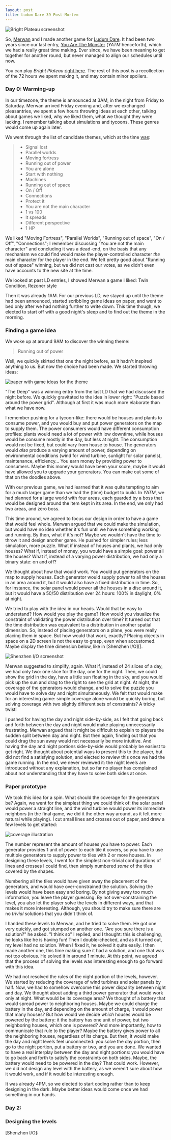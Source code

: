 ```yaml
---
layout: post
title: Ludum Dare 39 Post-Mortem
---
```


![Bright Plateau screenshot](/img/projects/ld39.png)

So, [Merwan][] and I made another game for [Ludum Dare][].  It had been two
years since our last entry, [You Are The Münster](/yatm) (*YATM* henceforth),
which we had a really great time making.  Ever since, we have been meaning to
get together for another round, but never managed to align our schedules until
now.

You can play *Bright Plateau* [right here](/ld39).  The rest of this post is a
recollection of the 72 hours we spent making it, and may contain minor spoilers.

### Day 0: Warming-up

In our timezone, the theme is announced at 3AM, in the night from Friday to
Saturday.  Merwan arrived Friday evening and, after we exchanged pleasantries,
we spent a few hours throwing ideas at each other, talking about games we liked,
why we liked them, what we thought they were lacking.  I remember talking about
simulations and tycoons.  These genres would come up again later.

We went through the list of candidate themes, which at the
time [was](https://ldjam.com/events/ludum-dare/39/theme/4):

> - Signal lost
> - Parallel worlds
> - Moving fortress
> - Running out of power
> - You are alone
> - Start with nothing
> - Machines
> - Running out of space
> - On / Off
> - Connections
> - Protect it
> - You are not the main character
> - 1 vs 100
> - It spreads
> - Different perspective
> - 1 HP

We liked "Moving Fortress", "Parallel Worlds", "Running out of space", "On /
Off", "Connections"; I remember discussing "You are not the main character" and
concluding it was a dead-end, on the basis that any mechanism we could find
would make the player-controlled character *the* main character for the player
in the end.  We felt pretty good about "Running out of space" winning, but we
did not cast our votes, as we didn't even have accounts to the new site at the
time.

We looked at past LD entries, I showed Merwan a game I liked: Twin Condition,
Rezoner style

Then it was already 1AM.  For our previous LD, we stayed up until the theme had
been announced, started scribbling game ideas on paper, and went to bed only
after we had nothing further to write down.  This time though, we elected to
start off with a good night's sleep and to find out the theme in the morning.

### Finding a game idea

We woke up at around 9AM to discover the winning theme:

> Running out of power

Well, we quickly skirted that one the night before, as it hadn't inspired
anything to us.  But now the choice had been made.  We started throwing ideas:

![paper with game ideas for the theme](/img/posts/ld39-ideas.png)

"The Deep" was a winning entry from the last LD that we had discussed the night
before.  We quickly gravitated to the idea in lower right: "Puzzle based around
the power grid".  Although at first it was much more elaborate than what we have
now.

I remember pushing for a tycoon-like: there would be houses and plants to
consume power, and you would buy and put power generators on the map to supply
them.  The power consumers would have different consumption profiles: plants
would need a lot of power with low downtime, while houses would be consume
mostly in the day, but less at night.  The consumption would not be fixed, but
could vary from house to house.  The generators would *also* produce a varying
amount of power, depending on environmental conditions (wind for wind turbine,
sunlight for solar panels), maintenance, efficiency...  You earn money by
providing power to consumers.  Maybe this money would have been your score,
maybe it would have allowed you to upgrade your generators.  You can make out
some of that on the doodles above.

With our previous game, we had learned that it was quite tempting to aim for a
much larger game than we had the (time) budget to build.  In *YATM*, we had
planned for a large world with four areas, each guarded by a boss that would
be designed around the item kept in its area.  In the end, we only had two
areas, and zero boss.

This time around, we agreed to focus our design in order to have a game that
would feel whole.  Merwan argued that we could make the simulation, but would
have no idea whether it's fun until we have something working and running.  By
then, what if it's not?  Maybe we wouldn't have the time to throw it and design
another game.  He pushed for simpler rules; less simulation, more puzzle.  What
if instead of houses and plants, we had only houses?  What if, instead of money,
you would have a simple goal: power all the houses?  What if, instead of a
varying power distribution, we had only a binary state: on and off?

We thought about how that would work.  You would put generators on the map to
supply houses.  Each generator would supply power to all the houses in an area
around it, but it would also have a fixed distribution in time.  So, for
instance, the solar panel would power all the houses in a disc around it, but it
would have a 50/50 distribution over 24 hours: 100% in daylight, 0% at night.

We tried to play with the idea in our heads.  Would that be easy to understand?
How would you play the game?  How would you visualize the constraint of
validating the power distribution over time?  It turned out that the time
distribution was equivalent to a distribution in another spatial dimension.  So,
instead of placing generators on a plane, you were really placing them in
space.  But how would that work, exactly?  Placing objects in space on a 2D
screen is not the easy to grasp, even when accustomed.  Maybe display the time
dimension below, like in [Shenzhen I/O][].

![Shenzhen I/O screenshot]()

Merwan suggested to simplify, again.  What if, instead of 24 slices of a day, we
had only two: one slice for the day, one for the night.  Then, we could show the
grid in the day, have a little sun floating in the sky, and you would pick up
the sun and drag to the right to see the grid at night.  At night, the coverage
of the generators would change, and to solve the puzzle you would have to solve
day and night simultaneously.  We felt that would make for an interesting game:
simple coverage alone would be quickly boring, but solving coverage with two
slightly different sets of constraints?  A tricky twist!

I pushed for having the day and night side-by-side, as I felt that going back
and forth between the day and night would make playing unnecessarily
frustrating.  Merwan argued that it might be difficult to explain to players the
sudden split between day and night.  But then again, finding out that you could
drag the sun away would not necessarily be more intuitive.  And having the day
and night portions side-by-side would probably be easiest to get right.  We
thought about potential ways to present this to the player, but did not find a
satisfying solution, and elected to review this once we had the game running.
In the end, we never reviewed it: the night levels are introduced without any
explanation, but so far no player has complained about not understanding that
they have to solve both sides at once.

### Paper prototype

We took this idea for a spin.  What should the coverage for the generators be?
Again, we went for the simplest thing we could think of: the solar panel would
power a straight line, and the wind turbine would power its immediate neighbors
(in the final game, we did it the other way around, as it felt more natural
while playing).  I cut small lines and crosses out of paper, and drew a few
levels to get started:

![coverage illustration]()

The number represent the amount of houses you have to power.  Each generator
provides 1 unit of power to each tile it covers, so you have to use multiple
generators to supply power to tiles with 2 or more houses.  In designing these
levels, I went for the simplest non-trivial configurations of lines and crosses
I could find, then simply numbered *some* of the tiles covered by the shapes.

Numbering all the tiles would have given away the placement of the generators,
and would have over-constrained the solution.  Solving the levels would have
been easy and boring.  By not giving away too much information, you leave
the player guessing.  By not over-constraining the level, you also let the
player solve the levels in different ways, and that makes it more interesting.
Although, you should try to make sure there are no *trivial* solutions that you
didn't think of.

I handed these levels to Merwan, and he tried to solve them.  He got one very
quickly, and got stumped on another one.  "Are you sure there is a solution?" he
asked.  "I think so" I replied, and I thought: this is challenging, he looks
like he is having fun!  Then I double-checked, and as it turned out, my level
had no solution.  When I fixed it, he solved it quite easily.  I then made
another one, this time making sure it had a solution, and one that was not too
obvious.  He solved it in around 1 minute.  At this point, we agreed that the
process of solving the levels was interesting enough to go forward with this
idea.

We had not resolved the rules of the night portion of the levels, however.  We
started by reducing the coverage of wind turbines and solar panels by half.
Now, we had to somehow overcome this power disparity between night and day.  We
thought about adding a third power generator that would work only at night.
What would be its coverage area?  We thought of a battery that would spread
power to neighboring houses.  Maybe we could charge the battery in the day, and
depending on the amount of charge, it would power that many houses?  But how
would we decide *which* houses would be powered by the battery: it the battery
has one unit of power, but two neighboring houses, which one is powered?  And
more importantly, how to communicate that rule to the player?  Maybe the battery
gives power to all the neighboring houses, regardless of its charge.  But then,
it would make the day and night levels feel unconnected: you solve the day
portion, then go to the night portion, put a battery or two, and you are done.
We wanted to have a real interplay between the day and night portions: you would
have to go back and forth to satisfy the constraints on both sides.  Maybe, the
battery would need to be powered in the day?  That could work.  However, we did
not design any level with the battery, as we weren't sure about how it would
work, and if it would be interesting enough.

It was already 4PM, so we elected to start coding rather than to keep designing
in the dark.  Maybe better ideas would come once we had something in our hands.

### Day 2:

### Designing the levels


[Merwan]: https://merwanachibet.net
[Ludum Dare]: https://ldjam.com
[Shenzhen I/O]:
